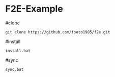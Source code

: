 ﻿F2E-Example
=============================

#clone

```
git clone https://github.com/tooto1985/f2e.git
```

#install

```
install.bat
```

#sync

```
sync.bat
```